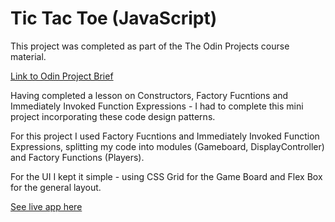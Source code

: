# Tic Tac Toe (JavaScript)
This project was completed as part of the The Odin Projects course material. 

[Link to Odin Project Brief](https://www.theodinproject.com/paths/full-stack-ruby-on-rails/courses/javascript/lessons/tic-tac-toe-javascript)

Having completed a lesson on Constructors, Factory Fucntions and Immediately Invoked Function Expressions - I had to complete this mini project incorporating these code design patterns. 

For this project I used Factory Fucntions and Immediately Invoked Function Expressions, splitting my code into modules (Gameboard, DisplayController) and Factory Functions (Players). 

For the UI I kept it simple - using CSS Grid for the Game Board and Flex Box for the general layout. 

[See live app here](https://crobbo.github.io/tic-tac-toe-javascript/)

